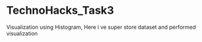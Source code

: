 # TechnoHacks_Task3
Visualization using Histogram, Here i ve super store dataset and performed visualization
